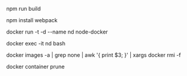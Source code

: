 npm run build

npm install webpack

docker run -t -d --name nd node-docker

docker exec -it nd bash

docker images -a | grep none | awk '{ print $3; }' | xargs docker rmi -f

docker container prune
